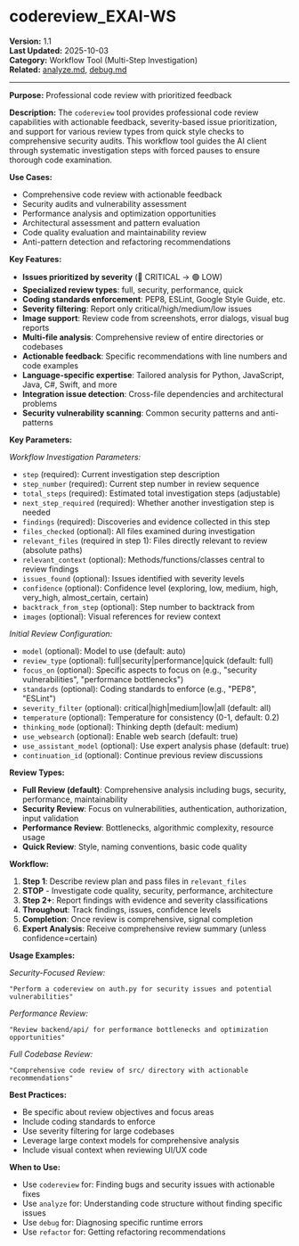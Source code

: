 # codereview_EXAI-WS

**Version:** 1.1  
**Last Updated:** 2025-10-03  
**Category:** Workflow Tool (Multi-Step Investigation)  
**Related:** [analyze.md](analyze.md), [debug.md](debug.md)

---



**Purpose:** Professional code review with prioritized feedback

**Description:**
The `codereview` tool provides professional code review capabilities with actionable feedback, severity-based issue prioritization, and support for various review types from quick style checks to comprehensive security audits. This workflow tool guides the AI client through systematic investigation steps with forced pauses to ensure thorough code examination.

**Use Cases:**
- Comprehensive code review with actionable feedback
- Security audits and vulnerability assessment
- Performance analysis and optimization opportunities
- Architectural assessment and pattern evaluation
- Code quality evaluation and maintainability review
- Anti-pattern detection and refactoring recommendations

**Key Features:**
- **Issues prioritized by severity** (🔴 CRITICAL → 🟢 LOW)
- **Specialized review types**: full, security, performance, quick
- **Coding standards enforcement**: PEP8, ESLint, Google Style Guide, etc.
- **Severity filtering**: Report only critical/high/medium/low issues
- **Image support**: Review code from screenshots, error dialogs, visual bug reports
- **Multi-file analysis**: Comprehensive review of entire directories or codebases
- **Actionable feedback**: Specific recommendations with line numbers and code examples
- **Language-specific expertise**: Tailored analysis for Python, JavaScript, Java, C#, Swift, and more
- **Integration issue detection**: Cross-file dependencies and architectural problems
- **Security vulnerability scanning**: Common security patterns and anti-patterns

**Key Parameters:**

*Workflow Investigation Parameters:*
- `step` (required): Current investigation step description
- `step_number` (required): Current step number in review sequence
- `total_steps` (required): Estimated total investigation steps (adjustable)
- `next_step_required` (required): Whether another investigation step is needed
- `findings` (required): Discoveries and evidence collected in this step
- `files_checked` (optional): All files examined during investigation
- `relevant_files` (required in step 1): Files directly relevant to review (absolute paths)
- `relevant_context` (optional): Methods/functions/classes central to review findings
- `issues_found` (optional): Issues identified with severity levels
- `confidence` (optional): Confidence level (exploring, low, medium, high, very_high, almost_certain, certain)
- `backtrack_from_step` (optional): Step number to backtrack from
- `images` (optional): Visual references for review context

*Initial Review Configuration:*
- `model` (optional): Model to use (default: auto)
- `review_type` (optional): full|security|performance|quick (default: full)
- `focus_on` (optional): Specific aspects to focus on (e.g., "security vulnerabilities", "performance bottlenecks")
- `standards` (optional): Coding standards to enforce (e.g., "PEP8", "ESLint")
- `severity_filter` (optional): critical|high|medium|low|all (default: all)
- `temperature` (optional): Temperature for consistency (0-1, default: 0.2)
- `thinking_mode` (optional): Thinking depth (default: medium)
- `use_websearch` (optional): Enable web search (default: true)
- `use_assistant_model` (optional): Use expert analysis phase (default: true)
- `continuation_id` (optional): Continue previous review discussions

**Review Types:**
- **Full Review (default)**: Comprehensive analysis including bugs, security, performance, maintainability
- **Security Review**: Focus on vulnerabilities, authentication, authorization, input validation
- **Performance Review**: Bottlenecks, algorithmic complexity, resource usage
- **Quick Review**: Style, naming conventions, basic code quality

**Workflow:**
1. **Step 1**: Describe review plan and pass files in `relevant_files`
2. **STOP** - Investigate code quality, security, performance, architecture
3. **Step 2+**: Report findings with evidence and severity classifications
4. **Throughout**: Track findings, issues, confidence levels
5. **Completion**: Once review is comprehensive, signal completion
6. **Expert Analysis**: Receive comprehensive review summary (unless confidence=certain)

**Usage Examples:**

*Security-Focused Review:*
```
"Perform a codereview on auth.py for security issues and potential vulnerabilities"
```

*Performance Review:*
```
"Review backend/api/ for performance bottlenecks and optimization opportunities"
```

*Full Codebase Review:*
```
"Comprehensive code review of src/ directory with actionable recommendations"
```

**Best Practices:**
- Be specific about review objectives and focus areas
- Include coding standards to enforce
- Use severity filtering for large codebases
- Leverage large context models for comprehensive analysis
- Include visual context when reviewing UI/UX code

**When to Use:**
- Use `codereview` for: Finding bugs and security issues with actionable fixes
- Use `analyze` for: Understanding code structure without finding specific issues
- Use `debug` for: Diagnosing specific runtime errors
- Use `refactor` for: Getting refactoring recommendations